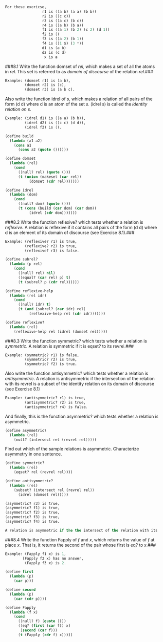 ```lisp
For these exericse,
                 r1 is ((a b) (a a) (b b))
                 r2 is ((c c))
                 r3 is ((a c) (b c))
                 r4 is ((a b) (b a))
                 f1 is ((a 1) (b 2) (c 2) (d 1))
                 f2 is ()
                 f3 is ((a 2) (b 1))
                 f4 is ((1 $) (3 *))
                 d1 is (a b)
                 d2 is (c d)
                  x is a
```

###8.1 Write the function domset of *rel*, which makes a set of all the atoms in *rel*. This set is referred to as *domain of discourse* of the relation *rel*.###
```lisp
Example: (domset r1) is (a b),
         (domset r2) is (c),
         (domset r3) is (a b c).
```
Also write the function idrel of *s*, which makes a relation of all pairs of the form (d d) where
d is an atom of the set *s*. (idrel s) is called the *identity relation on s*.
```lisp
Example: (idrel d1) is ((a a) (b b)),
         (idrel d2) is ((c c) (d d)),
         (idrel f2) is ().
```
```lisp
(define build
  (lambda (a1 a2)
    (cons a1
      (cons a2 (quote ())))))

(define domset
  (lambda (rel)
    (cond
      ((null? rel) (quote ()))
      (t (union (makeset (car rel))
           (domset (cdr rel)))))))

(define idrel
  (lambda (dom)
    (cond
      ((null? dom) (quote ()))
      (t (cons (build (car dom) (car dom))
           (idrel (cdr dom)))))))
```

###8.2 Write the function reflexive? which tests whether a relation is *reflexive*. A relation is reflexive if it contains all pairs of the form (d d) where d is an element of its domain of discourse (see Exercise 8.1).###
```lisp
Example: (reflexive? r1) is true,
         (reflexive? r2) is true,
         (reflexive? r3) is false.
```
```lisp
(define subrel?
  (lambda (p rel)
    (cond
      ((null? rel) nil)
      ((equal? (car rel) p) t)
      (t (subrel? p (cdr rel))))))

(define reflexive-help
  (lambda (rel idr)
    (cond
      ((null? idr) t)
      (t (and (subrel? (car idr) rel)
           (reflexive-help rel (cdr idr)))))))

(define reflexive?
  (lambda (rel)
    (reflexive-help rel (idrel (domset rel)))))
```

###8.3 Write the function symmetric? which tests whether a relation is *symmetric*. A relation is symmetric if it is eqset? to its revrel.###
```lisp
Example: (symmetric? r1) is false,
         (symmetric? r2) is true,
         (symmetric? f2) is true.
```
Also write the function antisymmetric? which tests whether a relation is *antisymmetric*. A relation is antisymmetric if the intersection of the relation
with its revrel is a subset of the identity relation on its domain of discourse (see Exercise 8.1)
```lisp
Example: (antisymmetric? r1) is true,
         (antisymmetric? r2) is true,
         (antisymmetric? r4) is false.
```
And finally, this is the function asymmetric? which tests whether a relation is asymmetric.
```lisp
(define asymmetric?
  (lambda (rel)
    (null? (intersect rel (revrel rel)))))
```
Find out which of the sample relations is asymmetric. Characterize asymmetry in one sentence.

```lisp
(define symmetric?
  (lambda (rel)
    (eqset? rel (revrel rel))))

(define antisymmetric?
  (lambda (rel)
    (subset? (intersect rel (revrel rel))
      (idrel (domset rel)))))

(asymmetric? r3) is true,
(asymmetric? f1) is true,
(asymmetric? f2) is true,
(asymmetric? f3) is true,
(asymmetric? f4) is true.

A relation is asymmetric if the the intersect of the relation with its revrel is null.
```

###8.4 Write the function Fapply of *f* and *x*, which returns the value of *f* at place *x*. That is, it returns the second of the pair whose first is eq? to *x*.###
```lisp
Example: (Fapply f1 x) is 1,
        (Fapply f2 x) has no answer,
         (Fapply f3 x) is 2.
```
```lisp
(define first
  (lambda (p)
    (car p)))

(define second
  (lambda (p)
    (car (cdr p))))

(define Fapply
  (lambda (f x)
    (cond
      ((null? f) (quote ()))
      ((eq? (first (car f)) x)
       (second (car f)))
      (t (Fapply (cdr f) x)))))
```
